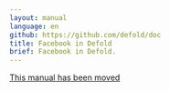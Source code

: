 ```yaml
---
layout: manual
language: en
github: https://github.com/defold/doc
title: Facebook in Defold
brief: Facebook in Defold.
---
```


[This manual has been moved](/extension-facebook)
